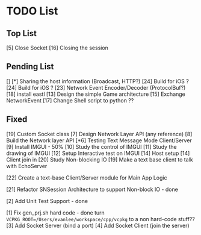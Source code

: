 # TODO List 

## Top List 
[5] Close Socket 
[16] Closing the session


## Pending List 
[]
[*] Sharing the host information (Broadcast, HTTP?)
[24] Build for iOS ? 
[24] Build for iOS ? 
[23] Network Event Encoder/Decoder (ProtocolBuf?)
[18] install eastl 
[13] Design the simple Game architecture 
[15] Exchange NetworkEvent
[17] Change Shell script to python ??


## Fixed 
[19] Custom Socket class
[7] Design Network Layer API (any reference)
[8] Build the Network layer API 
[*6] Testing Text Message Mode Client/Server 
[9] Install IMGUI - 50%
[10] Study the control of IMGUI 
[11] Study the drawing of IMGUI 
[12] Setup Interactive test on IMGUI 
[14] Host setup 
[14] Client join in 
[20] Study Non-blocking IO 
[19] Make a text base client to talk with EchoServer

[22] Create a text-base Client/Server module for Main App Logic

[21] Refactor SNSession Architecture to support Non-block IO  - done 

[2] Add Unit Test Support  - done 

[1] Fix gen_prj.sh hard code - done 
turn `VCPKG_ROOT=/Users/evanlee/workspace/cpp/vcpkg`
to a non hard-code stuff??
[3] Add Socket Server (bind a port)
[4] Add Socket Client (join the server)

